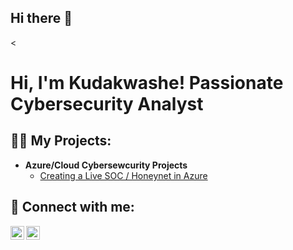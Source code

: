 ## Hi there 👋

<<h1>Hi, I'm Kudakwashe! Passionate Cybersecurity Analyst </h1>

<h2>👨‍💻 My Projects:</h2>

- <b>Azure/Cloud Cybersewcurity Projects</b>
  - [Creating a Live SOC / Honeynet in Azure](https://github.com/KudaGotora/Azure-SOC)

<h2> 🤳 Connect with me:</h2>


[<img align="left" alt="Kudakwashe | LinkedIn" width="22px" src="https://cdn.jsdelivr.net/npm/simple-icons@v3/icons/linkedin.svg" />][linkedin]
[<img align="left" alt="Kudakwashe | Instagram" width="22px" src="https://cdn.jsdelivr.net/npm/simple-icons@v3/icons/instagram.svg" />][instagram]


[instagram]:https://www.instagram.com/kuda.gotora/
[linkedin]:https://www.linkedin.com/in/kudakwashe-gotora-a740a1316?lipi=urn%3Ali%3Apage%3Ad_flagship3_profile_view_base_contact_details%3BawwIOSzxSWm9i2YcvvEmPw%3D%3D
